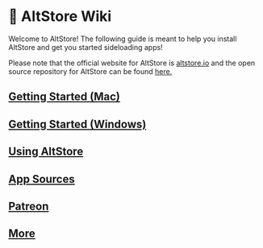 # 📘 AltStore Wiki

Welcome to AltStore! The following guide is meant to help you install AltStore and get you started sideloading apps!

Please note that the official website for AltStore is [altstore.io](https://altstore.io) and the open source repository for AltStore can be found [here.](https://github.com/rileytestut/AltStore)

## [Getting Started (Mac)](broken-reference)

## [Getting Started (Windows)](getting-started/how-to-install-altstore-windows.md)

## [Using AltStore](how-to-use-altstore/your-altstore.md)

## [App Sources](broken-reference)

## [Patreon](broken-reference)

## [More](more/press.md)

